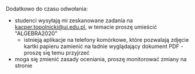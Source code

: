 Dodatkowo do czasu odwołania:

* studenci wysyłają mi zeskanowane zadania na <kacper.topolnicki@uj.edu.pl>,
  w temacie proszę umieścić "ALGEBRA2020"
  * istnieją aplikacje na telefony komórkowe, które pozwalają zdjęcie
    kartki papieru zamienić na ładnie wyglądający dokument PDF - proszę
    się temu przyjrzeć
* moga się zmienić zasady oceniania, proszę monitorować zmiany na stronie

